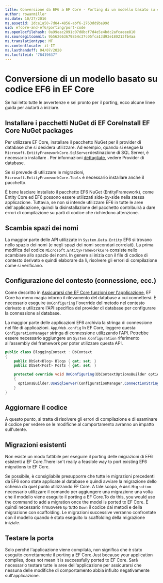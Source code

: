 ```yaml
---
title: Conversione da EF6 a EF Core - Porting di un modello basato su codice - EF
author: rowanmiller
ms.date: 10/27/2016
ms.assetid: 2dce1a50-7d84-4856-abf6-2763dd9be99d
uid: efcore-and-ef6/porting/port-code
ms.openlocfilehash: 0a99eac2091c07d8bcf7d4e5e4bdc2afcaeee810
ms.sourcegitcommit: 9b562663679854c37c05fca13d93e180213fb4aa
ms.translationtype: MT
ms.contentlocale: it-IT
ms.lasthandoff: 04/07/2020
ms.locfileid: "78419637"
---
```

# <a name="porting-an-ef6-code-based-model-to-ef-core"></a>Conversione di un modello basato su codice EF6 in EF Core

Se hai letto tutte le avvertenze e sei pronto per il porting, ecco alcune linee guida per aiutarti a iniziare.

## <a name="install-ef-core-nuget-packages"></a>Installare i pacchetti NuGet di EF CoreInstall EF Core NuGet packages

Per utilizzare EF Core, installare il pacchetto NuGet per il provider di database che si desidera utilizzare. Ad esempio, quando si esegue la `Microsoft.EntityFrameworkCore.SqlServer`destinazione di SQL Server, è necessario installare . Per informazioni [dettagliate,](../../core/providers/index.md) vedere Provider di database.

Se si prevede di utilizzare le migrazioni, `Microsoft.EntityFrameworkCore.Tools` è necessario installare anche il pacchetto.

È bene lasciare installato il pacchetto EF6 NuGet (EntityFramework), come Entity Core ed EF6 possono essere utilizzati side-by-side nella stessa applicazione. Tuttavia, se non si intende utilizzare EF6 in tutte le aree dell'applicazione, quindi la disinstallazione del pacchetto contribuirà a dare errori di compilazione su parti di codice che richiedono attenzione.

## <a name="swap-namespaces"></a>Scambia spazi dei nomi

La maggior parte delle API utilizzate in `System.Data.Entity` EF6 si trovano nello spazio dei nomi (e negli spazi dei nomi secondari correlati). La prima modifica del codice `Microsoft.EntityFrameworkCore` consiste nello scambiare allo spazio dei nomi. In genere si inizia con il file di codice di contesto derivato e quindi elaborare da lì, risolvere gli errori di compilazione come si verificano.

## <a name="context-configuration-connection-etc"></a>Configurazione del contesto (connessione, ecc.)

Come descritto in [Assicurarsi che EF Core funzioni per l'applicazione](ensure-requirements.md), EF Core ha meno magia intorno il rilevamento del database a cui connettersi. È necessario eseguire `OnConfiguring` l'override del metodo nel contesto derivato e utilizzare l'API specifica del provider di database per configurare la connessione al database.

La maggior parte delle applicazioni EF6 archivia la stringa di connessione nel file di applicazioni. `App/Web.config` In EF Core, leggere questa `ConfigurationManager` stringa di connessione utilizzando l'API. Potrebbe essere necessario aggiungere un `System.Configuration` riferimento all'assembly del framework per poter utilizzare questa API.

``` csharp
public class BloggingContext : DbContext
{
    public DbSet<Blog> Blogs { get; set; }
    public DbSet<Post> Posts { get; set; }

    protected override void OnConfiguring(DbContextOptionsBuilder optionsBuilder)
    {
      optionsBuilder.UseSqlServer(ConfigurationManager.ConnectionStrings["BloggingDatabase"].ConnectionString);
    }
}
```

## <a name="update-your-code"></a>Aggiornare il codice

A questo punto, si tratta di risolvere gli errori di compilazione e di esaminare il codice per vedere se le modifiche al comportamento avranno un impatto sull'utente.

## <a name="existing-migrations"></a>Migrazioni esistenti

Non esiste un modo fattibile per eseguire il porting delle migrazioni di EF6 esistenti a EF Core.There isn't really a feasible way to port existing EF6 migrations to EF Core.

Se possibile, è consigliabile presupporre che tutte le migrazioni precedenti da EF6 sono state applicate al database e quindi avviare la migrazione dello schema da quel punto utilizzando EF Core. A tale scopo, è `Add-Migration` necessario utilizzare il comando per aggiungere una migrazione una volta che il modello viene eseguito il porting a EF Core.To do this, you would use the command to add a migration once the model is ported to EF Core. È quindi necessario rimuovere `Up` tutto `Down` il codice dai metodi e della migrazione con scaffolding. Le migrazioni successive verranno confrontate con il modello quando è stato eseguito lo scaffolding della migrazione iniziale.

## <a name="test-the-port"></a>Testare la porta

Solo perché l'applicazione viene compilata, non significa che è stato eseguito correttamente il porting a EF Core.Just because your application compiles, does not mean it is successfully ported to EF Core. Sarà necessario testare tutte le aree dell'applicazione per assicurarsi che nessuna delle modifiche di comportamento abbia influito negativamente sull'applicazione.
